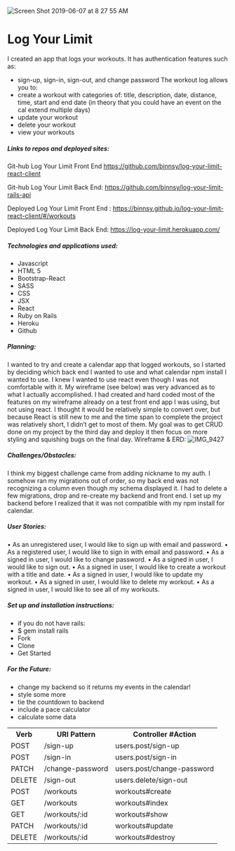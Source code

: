 

![Screen Shot 2019-06-07 at 8 27 55 AM](https://user-images.githubusercontent.com/27842159/59103981-4b6cc100-88fe-11e9-9c09-a6b6f261cabe.png)

# Log Your Limit

I created an app that logs your workouts.
It has authentication features such as:
-	sign-up, sign-in, sign-out, and change password
The workout log allows you to:
-	create a workout with categories of: title, description, date, distance, time, start and end date (in theory that you could have an event on the cal extend multiple days)
-	update your workout
-	delete your workout
-	view your workouts

##### Links to repos and deployed sites:
Git-hub Log Your Limit Front End https://github.com/binnsy/log-your-limit-react-client

Git-hub Log Your Limit Back End: https://github.com/binnsy/log-your-limit-rails-api

Deployed Log Your Limit Front End : https://binnsy.github.io/log-your-limit-react-client/#/workouts

Deployed Log Your Limit Back End: https://log-your-limit.herokuapp.com/

##### Technologies and applications used:
- Javascript
- HTML 5
- Bootstrap-React
- SASS
- CSS
- JSX
- React
- Ruby on Rails
- Heroku
- Github

##### Planning:
I wanted to try and create a calendar app that logged workouts, so I started by deciding which back end I wanted to use and what calendar npm install I wanted to use. I knew I wanted to use react even though I was not comfortable with it. My wireframe (see below) was very advanced as to what I actually accomplished. I had created and hard coded most of the features on my wireframe already on a test front end app I was using, but not using react. I thought it would be relatively simple to convert over, but because React is still new to me and the time span to complete the project was relatively short, I didn’t get to most of them. My goal was to get CRUD done on my project by the third day and deploy it then focus on more styling and squishing bugs on the final day.
Wireframe & ERD:
![IMG_9427](https://user-images.githubusercontent.com/27842159/59164605-123e7780-8add-11e9-8832-454c099bbff1.JPG)

##### Challenges/Obstacles:

I think my biggest challenge came from adding nickname to my auth. I somehow ran my migrations out of order, so my back end was not recognizing a column even though my schema displayed it. I had to delete a few migrations, drop and re-create my backend and front end. I set up my backend before I realized that it was not compatible with my npm install for calendar.

##### User Stories:
•    As an unregistered user, I would like to sign up with email and password.
•    As a registered user, I would like to sign in with email and password.
•    As a signed in user, I would like to change password.
•    As a signed in user, I would like to sign out.
•    As a signed in user, I would like to create a workout with a title and date.
•    As a signed in user, I would like to update my workout.
•    As a signed in user, I would like to delete my workout.
•    As a signed in user, I would like to see all of my workouts.

##### Set up and installation instructions:
- if you do not have rails:
- $ gem install rails
- Fork
- Clone
- Get Started

##### For the Future:
-	change my backend so it returns my events in the calendar!
-	style some more
-	tie the countdown to backend
-	include a pace calculator
-	calculate some data

<table style="width:100%">
  <tr>
    <th>Verb</th>
    <th>URI Pattern</th>
    <th>Controller #Action</th>
  </tr>
  <tr>
    <td>POST</td>
    <td>/sign-up</td>
    <td>users.post/sign-up</td>
  </tr>
  <tr>
    <td>POST</td>
    <td>/sign-in</td>
    <td>users.post/sign-in</td>
  </tr>
  <tr>
    <td>PATCH</td>
    <td>/change-password</td>
    <td>users.post/change-password</td>
  </tr>
  <tr>
    <td>DELETE</td>
    <td>/sign-out</td>
    <td>users.delete/sign-out</td>
  </tr>
  <tr>
    <td>POST</td>
    <td>/workouts</td>
    <td>workouts#create</td>
  </tr>
  <tr>
    <td>GET</td>
    <td>/workouts</td>
    <td>workouts#index</td>
  </tr>
  <tr>
    <td>GET</td>
    <td>/workouts/:id</td>
    <td>workouts#show</td>
  </tr>
  <tr>
    <td>PATCH</td>
    <td>/workouts/:id</td>
    <td>workouts#update</td>
  </tr>
  <tr>
    <td>DELETE</td>
    <td>/workouts/:id</td>
    <td>workouts#destroy</td>
  </tr>
</table>
